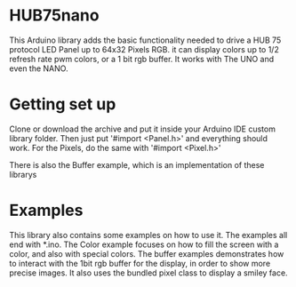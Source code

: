 # HUB75nano
This Arduino library adds the basic functionality needed to drive a HUB 75 protocol LED Panel up to 64x32 Pixels RGB.
it can display colors up to 1/2 refresh rate pwm colors, or a 1 bit rgb buffer. It works with The UNO and even the NANO.

# Getting set up
Clone or download the archive and put it inside your Arduino IDE custom library folder. 
Then just put 
	'#import <Panel.h>'
and everything should work.
For the Pixels, do the same with
	'#import <Pixel.h>'


There is also the Buffer example, which is an implementation of these librarys

# Examples
This library also contains some examples on how to use it. The examples all end with *.ino. The Color example focuses on how to fill the screen with a color, and also with special colors. 
The buffer examples demonstrates how to interact with the 1bit rgb buffer for the display, in order to show more precise images. It also uses the bundled pixel class to display a smiley face.
